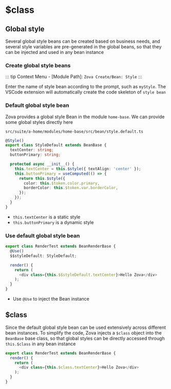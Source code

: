 # $class

## Global style

Several global style beans can be created based on business needs, and several style variables are pre-generated in the global beans, so that they can be injected and used in any bean instance

### Create global style beans

::: tip
Context Menu - [Module Path]: `Zova Create/Bean: Style`
:::

Enter the name of style bean according to the prompt, such as `myStyle`. The VSCode extension will automatically create the code skeleton of `style bean`

### Default global style bean

Zova provides a global style Bean in the module `home-base`. We can provide some global styles directly here

`src/suite/a-home/modules/home-base/src/bean/style.default.ts`

```typescript
@Style()
export class StyleDefault extends BeanBase {
  textCenter: string;
  buttonPrimary: string;

  protected async __init__() {
    this.textCenter = this.$style({ textAlign: 'center' });
    this.buttonPrimary = useComputed(() => {
      return this.$style({
        color: this.$token.color.primary,
        borderColor: this.$token.var.borderColor,
      });
    });
  }
}
```

- `this.textCenter` is a static style
- `this.buttonPrimary` is a dynamic style

### Use default global style bean

```typescript
export class RenderTest extends BeanRenderBase {
  @Use()
  $$styleDefault: StyleDefault;

  render() {
    return (
      <div class={this.$$styleDefault.textCenter}>Hello Zova</div>
    );
  }
}
```

- Use `@Use` to inject the Bean instance

## $class

Since the default global style bean can be used extensively across different bean instances. To simplify the code, Zova injects a `$class` object into the `BeanBase` base class, so that global styles can be directly accessed through `this.$class` in any bean instance

```typescript
export class RenderTest extends BeanRenderBase {
  render() {
    return (
      <div class={this.$class.textCenter}>Hello Zova</div>
    );
  }
}
```

